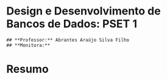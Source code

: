 # Design e Desenvolvimento de Bancos de Dados: PSET 1
```## **Aluno:** Pedro Henrique Pimentel Mello de Almeida
## **Professor:** Abrantes Araújo Silva Filho
## **Monitora:** 
```
# Resumo
